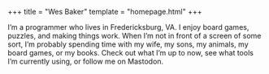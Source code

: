+++
title = "Wes Baker"
template = "homepage.html"
+++

I’m a programmer who lives in Fredericksburg, VA. I enjoy board games, puzzles, and making things work. When I’m not in front of a screen of some sort, I’m probably spending time with my wife, my sons, my animals, my board games, or my books. Check out what I’m up to now, see what tools I’m currently using, or follow me on Mastodon.
